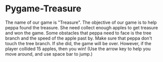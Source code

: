 # Pygame-Treasure
<hr2>
<p>
</p>
The name of our game is "Treasure". The objective of our game is to help peppa found the treasure. She need collect enough apples to get treasure and won the game. Some obstacles that peppa need to face is the tree branch and the speed of the apple past by. Make sure that peppa don't touch the tree branch. If she did, the game will be over. However, if the player collided 15 apples, then you win! (Use the arrow key to help you move around, and use space bar to jump.)
<imgsrc="https://github.com/YaxinDong/Pygame-Treasure/blob/master/Title%20Screen.PNG"width=500>
<imgsrc="https://github.com/YaxinDong/Pygame-Treasure/blob/master/How%20to%20play.PNG"width=500>
<imgsrc="https://github.com/YaxinDong/Pygame-Treasure/blob/master/Story.PNG"width=500>
<imgsrc="https://github.com/YaxinDong/Pygame-Treasure/blob/master/Level%20I.PNG"width=500>
<imgsrc="https://github.com/YaxinDong/Pygame-Treasure/blob/master/youwon.PNG"width=500>
<imgsrc="https://github.com/YaxinDong/Pygame-Treasure/blob/master/Lost.PNG"width=500>
